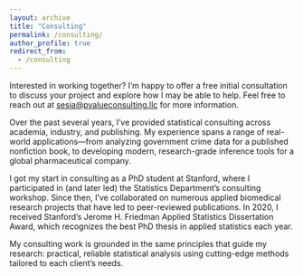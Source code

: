 ```yaml
---
layout: archive
title: "Consulting"
permalink: /consulting/
author_profile: true
redirect_from:
  - /consulting
---
```



Interested in working together?
I’m happy to offer a free initial consultation to discuss your project and explore how I may be able to help. Feel free to reach out at [sesia@pvalueconsulting.llc](sesia@pvalueconsulting.llc) for more information.

Over the past several years, I’ve provided statistical consulting across academia, industry, and publishing. My experience spans a range of real-world applications—from analyzing government crime data for a published nonfiction book, to developing modern, research-grade inference tools for a global pharmaceutical company.

I got my start in consulting as a PhD student at Stanford, where I participated in (and later led) the Statistics Department’s consulting workshop. Since then, I’ve collaborated on numerous applied biomedical research projects that have led to peer-reviewed publications. In 2020, I received Stanford’s Jerome H. Friedman Applied Statistics Dissertation Award, which recognizes the best PhD thesis in applied statistics each year.

My consulting work is grounded in the same principles that guide my research: practical, reliable statistical analysis using cutting-edge methods tailored to each client’s needs.

